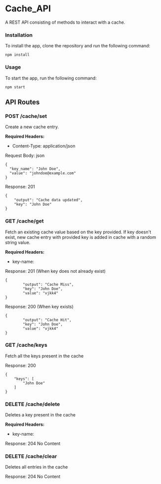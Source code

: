 
# Cache_API
A REST API consisting of methods to interact with a cache.

### Installation
To install the app, clone the repository and run the following command:

```
npm install
```

### Usage
To start the app, run the following command:

```
npm start
```

## API Routes
### POST /cache/set
Create a new cache entry.

**Required Headers:**

- Content-Type: application/json

Request Body:
json
```
{
  "key_name": "John Doe",
  "value": "johndoe@example.com"
}
```

Response: 201
```
{
    "output": "Cache data updated",
    "key": "John Doe"
}
```

### GET /cache/get
Fetch an existing cache value based on the key provided.
If key doesn't exist, new cache entry with provided key is added in cache with a random string value. 

**Required Headers:**

- key-name: <name of cache key>

Response: 201
(When key does not already exist)
```
{
        "output": "Cache Miss",
        "key": "John Doe",
        "value": "vjkk4"
}  
```

Response: 200 
(When key exists)
```
{
        "output": "Cache Hit",
        "key": "John Doe",
        "value": "vjkk4"
}  
```
### GET /cache/keys
Fetch all the keys present in the cache


Response: 200
```
{
    "keys": [
        "John Doe"
    ]
}
```

### DELETE /cache/delete
Deletes a key present in the cache

**Required Headers:**

- key-name: <name of cache key>


Response: 204 No Content

### DELETE /cache/clear
Deletes all entries in the cache


Response: 204 No Content